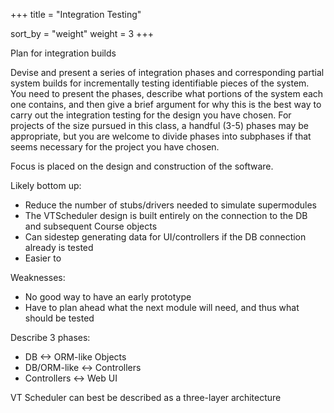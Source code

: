 +++
title = "Integration Testing"

sort_by = "weight"
weight = 3
+++

Plan for integration builds

Devise and present a series of integration phases and corresponding partial system builds for incrementally testing identifiable pieces of the system. You need to present the phases, describe what portions of the system each one contains, and then give a brief argument for why this is the best way to carry out the integration testing for the design you have chosen. For projects of the size pursued in this class, a handful (3-5) phases may be appropriate, but you are welcome to divide phases into subphases if that seems necessary for the project you have chosen.

Focus is placed on the design and construction of the software.

Likely bottom up:
* Reduce the number of stubs/drivers needed to simulate supermodules
* The VTScheduler design is built entirely on the connection to the DB and subsequent Course objects
* Can sidestep generating data for UI/controllers if the DB connection already is tested
* Easier to 

Weaknesses:
* No good way to have an early prototype
* Have to plan ahead what the next module will need, and thus what should be tested

Describe 3 phases:
* DB <-> ORM-like Objects
* DB/ORM-like <-> Controllers
* Controllers <-> Web UI


VT Scheduler can best be described as a three-layer architecture 